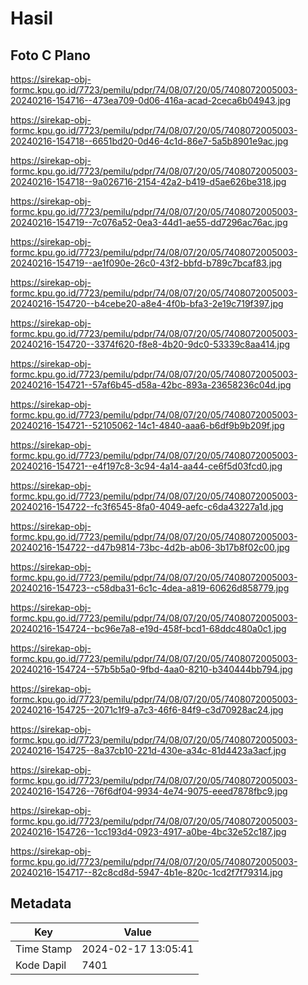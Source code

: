 # Hasil

## Foto C Plano

https://sirekap-obj-formc.kpu.go.id/7723/pemilu/pdpr/74/08/07/20/05/7408072005003-20240216-154716--473ea709-0d06-416a-acad-2ceca6b04943.jpg

https://sirekap-obj-formc.kpu.go.id/7723/pemilu/pdpr/74/08/07/20/05/7408072005003-20240216-154718--6651bd20-0d46-4c1d-86e7-5a5b8901e9ac.jpg

https://sirekap-obj-formc.kpu.go.id/7723/pemilu/pdpr/74/08/07/20/05/7408072005003-20240216-154718--9a026716-2154-42a2-b419-d5ae626be318.jpg

https://sirekap-obj-formc.kpu.go.id/7723/pemilu/pdpr/74/08/07/20/05/7408072005003-20240216-154719--7c076a52-0ea3-44d1-ae55-dd7296ac76ac.jpg

https://sirekap-obj-formc.kpu.go.id/7723/pemilu/pdpr/74/08/07/20/05/7408072005003-20240216-154719--ae1f090e-26c0-43f2-bbfd-b789c7bcaf83.jpg

https://sirekap-obj-formc.kpu.go.id/7723/pemilu/pdpr/74/08/07/20/05/7408072005003-20240216-154720--b4cebe20-a8e4-4f0b-bfa3-2e19c719f397.jpg

https://sirekap-obj-formc.kpu.go.id/7723/pemilu/pdpr/74/08/07/20/05/7408072005003-20240216-154720--3374f620-f8e8-4b20-9dc0-53339c8aa414.jpg

https://sirekap-obj-formc.kpu.go.id/7723/pemilu/pdpr/74/08/07/20/05/7408072005003-20240216-154721--57af6b45-d58a-42bc-893a-23658236c04d.jpg

https://sirekap-obj-formc.kpu.go.id/7723/pemilu/pdpr/74/08/07/20/05/7408072005003-20240216-154721--52105062-14c1-4840-aaa6-b6df9b9b209f.jpg

https://sirekap-obj-formc.kpu.go.id/7723/pemilu/pdpr/74/08/07/20/05/7408072005003-20240216-154721--e4f197c8-3c94-4a14-aa44-ce6f5d03fcd0.jpg

https://sirekap-obj-formc.kpu.go.id/7723/pemilu/pdpr/74/08/07/20/05/7408072005003-20240216-154722--fc3f6545-8fa0-4049-aefc-c6da43227a1d.jpg

https://sirekap-obj-formc.kpu.go.id/7723/pemilu/pdpr/74/08/07/20/05/7408072005003-20240216-154722--d47b9814-73bc-4d2b-ab06-3b17b8f02c00.jpg

https://sirekap-obj-formc.kpu.go.id/7723/pemilu/pdpr/74/08/07/20/05/7408072005003-20240216-154723--c58dba31-6c1c-4dea-a819-60626d858779.jpg

https://sirekap-obj-formc.kpu.go.id/7723/pemilu/pdpr/74/08/07/20/05/7408072005003-20240216-154724--bc96e7a8-e19d-458f-bcd1-68ddc480a0c1.jpg

https://sirekap-obj-formc.kpu.go.id/7723/pemilu/pdpr/74/08/07/20/05/7408072005003-20240216-154724--57b5b5a0-9fbd-4aa0-8210-b340444bb794.jpg

https://sirekap-obj-formc.kpu.go.id/7723/pemilu/pdpr/74/08/07/20/05/7408072005003-20240216-154725--2071c1f9-a7c3-46f6-84f9-c3d70928ac24.jpg

https://sirekap-obj-formc.kpu.go.id/7723/pemilu/pdpr/74/08/07/20/05/7408072005003-20240216-154725--8a37cb10-221d-430e-a34c-81d4423a3acf.jpg

https://sirekap-obj-formc.kpu.go.id/7723/pemilu/pdpr/74/08/07/20/05/7408072005003-20240216-154726--76f6df04-9934-4e74-9075-eeed7878fbc9.jpg

https://sirekap-obj-formc.kpu.go.id/7723/pemilu/pdpr/74/08/07/20/05/7408072005003-20240216-154726--1cc193d4-0923-4917-a0be-4bc32e52c187.jpg

https://sirekap-obj-formc.kpu.go.id/7723/pemilu/pdpr/74/08/07/20/05/7408072005003-20240216-154717--82c8cd8d-5947-4b1e-820c-1cd2f7f79314.jpg


## Metadata

| Key        | Value               |
| ---------- | ------------------- |
| Time Stamp | 2024-02-17 13:05:41 |
| Kode Dapil | 7401                |



